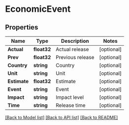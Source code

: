 # EconomicEvent

## Properties

Name | Type | Description | Notes
------------ | ------------- | ------------- | -------------
**Actual** | **float32** | Actual release | [optional] 
**Prev** | **float32** | Previous release | [optional] 
**Country** | **string** | Country | [optional] 
**Unit** | **string** | Unit | [optional] 
**Estimate** | **float32** | Estimate | [optional] 
**Event** | **string** | Event | [optional] 
**Impact** | **string** | Impact level | [optional] 
**Time** | **string** | Release time | [optional] 

[[Back to Model list]](../README.md#documentation-for-models) [[Back to API list]](../README.md#documentation-for-api-endpoints) [[Back to README]](../README.md)


